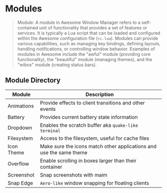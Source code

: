 # Modules

> Module: A module in Awesome Window Manager refers to a self-contained unit of functionality that provides a set of features or services. It is typically a Lua script that can be loaded and configured within the Awesome configuration file (`rc.lua`). Modules can provide various capabilities, such as managing key bindings, defining layouts, handling notifications, or controlling window behavior. Examples of modules in Awesome include the "awful" module (providing core functionality), the "beautiful" module (managing themes), and the "wibox" module (creating status bars).

## Module Directory

| Module     | Description                                                         |
|------------|---------------------------------------------------------------------|
| Animations | Provide effects to client transitions and other events              |
| Battery    | Provides current battery state information                          |
| Dropdown   | Enables the scratch buffer aka `quake-like terminal`                |
| Filesystem | Access to the filesystem, useful for cache files                    |
| Icon Theme | Make sure the icons match other applications and use the same theme |
| Overflow   | Enable scrolling in boxes larger than their container               |
| Screenshot | Snap screenshots with maim                                          |
| Snap Edge  | `Aero-like` window snapping for floating clients                    |


